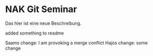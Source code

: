 # NAK Git Seminar

Das hier ist eine neue Beschreibung.

added something to readme

Saams change: I am provoking a merge conflict
Hajos change: some change

